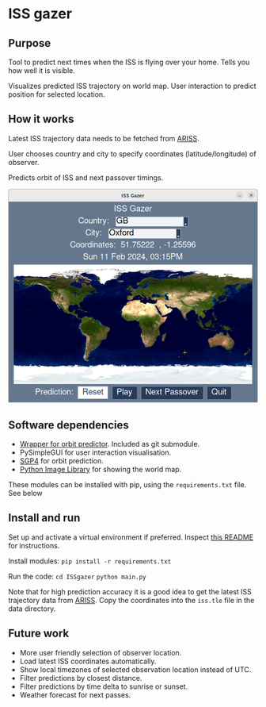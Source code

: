 # ISS gazer

## Purpose

Tool to predict next times when the ISS is flying over your home. Tells you how well it is visible.

Visualizes predicted ISS trajectory on world map. User interaction to predict position for selected location.


## How it works

Latest ISS trajectory data needs to be fetched from [ARISS](https://live.ariss.org/iss.txt).

User chooses country and city to specify coordinates (latitude/longitude) of observer.

Predicts orbit of ISS and next passover timings.


![User interface. Red cross - Observer. Yellow cross - ISS location.](data/screenshot.png)

## Software dependencies

- [Wrapper for orbit predictor](https://github.com/satellogic/orbit-predictor). Included as git submodule.
- PySimpleGUI for user interaction visualisation.
- [SGP4](https://github.com/brandon-rhodes/python-sgp4) for orbit prediction.
- [Python Image Library](https://python-pillow.org/) for showing the world map.

These modules can be installed with pip, using the `requirements.txt` file. See below

## Install and run

Set up and activate a virtual environment if preferred. Inspect [this README](https://github.com/hermonochy/functionplotter/blob/main/README.md) for instructions.

Install modules:
`pip install -r requirements.txt `

Run the code:
`cd ISSgazer`
`python main.py`

Note that for high prediction accuracy it is a good idea to get the latest ISS trajectory data from [ARISS](https://live.ariss.org/iss.txt). Copy the coordinates into the `iss.tle` file in the data directory.

## Future work
- More user friendly selection of observer location.
- Load latest ISS coordinates automatically.
- Show local timezones of selected observation location instead of UTC.
- Filter predictions by closest distance.
- Filter predictions by time delta to sunrise or sunset.
- Weather forecast for next passes.

